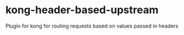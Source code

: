 # kong-header-based-upstream

Plugin for kong for routing requests based on values passed in headers
